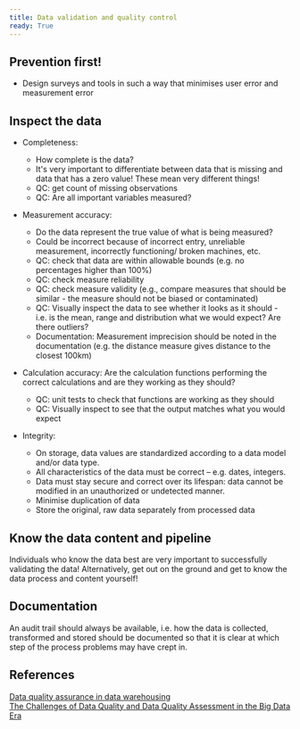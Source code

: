 ```yaml
---
title: Data validation and quality control
ready: True
---
```


## Prevention first!

- Design surveys and tools in such a way that minimises user error and measurement error

## Inspect the data

- Completeness:

  - How complete is the data?
  - It's very important to differentiate between data that is missing and data that has a zero value! These mean very different things!
  - QC: get count of missing observations
  - QC: Are all important variables measured?

- Measurement accuracy:

  - Do the data represent the true value of what is being measured?
  - Could be incorrect because of incorrect entry, unreliable measurement, incorrectly functioning/ broken machines, etc.
  - QC: check that data are within allowable bounds (e.g. no percentages higher than 100%)
  - QC: check measure reliability
  - QC: check measure validity (e.g., compare measures that should be similar - the measure should not be biased or contaminated)
  - QC: Visually inspect the data to see whether it looks as it should - i.e. is the mean, range and distribution what we would expect? Are there outliers?
  - Documentation: Measurement imprecision should be noted in the documentation (e.g. the distance measure gives distance to the closest 100km)

- Calculation accuracy: Are the calculation functions performing the correct calculations and are they working as they should?

  - QC: unit tests to check that functions are working as they should
  - QC: Visually inspect to see that the output matches what you would expect

- Integrity:
  - On storage, data values are standardized according to a data model and/or data type.
  - All characteristics of the data must be correct – e.g. dates, integers.
  - Data must stay secure and correct over its lifespan: data cannot be modified in an unauthorized or undetected manner.
  - Minimise duplication of data
  - Store the original, raw data separately from processed data

## Know the data content and pipeline

Individuals who know the data best are very important to successfully validating the data! Alternatively, get out on the ground and get to know the data process and content yourself!

## Documentation

An audit trail should always be available, i.e. how the data is collected, transformed and stored should be documented so that it is clear at which step of
the process problems may have crept in.

## References

[Data quality assurance in data warehousing](https://www.blue-granite.com/blog/overview-of-data-quality-assurance-in-data-warehousing)  
[The Challenges of Data Quality and Data Quality Assessment in the Big Data Era](https://datascience.codata.org/articles/10.5334/dsj-2015-002/)  
